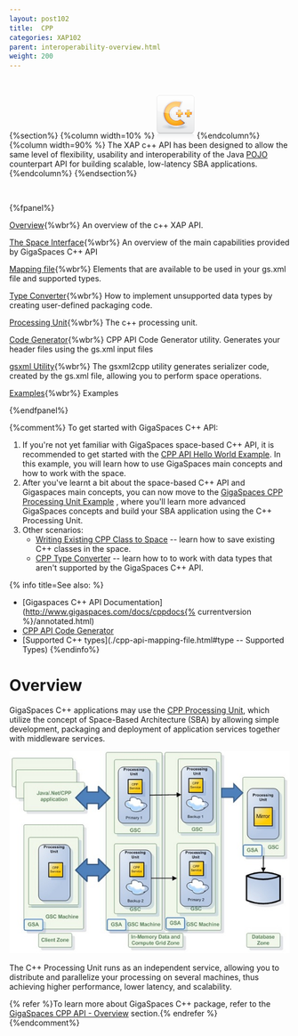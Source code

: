 ```yaml
---
layout: post102
title:  CPP
categories: XAP102
parent: interoperability-overview.html
weight: 200
---
```


<br>

{%section%}
{%column width=10% %}
![apis.png](/attachment_files/subject/cpp.png)
{%endcolumn%}
{%column width=90% %}
The XAP c++ API has been designed to allow the same level of flexibility, usability and interoperability of the Java [POJO](./pojo-support.html) counterpart API for building scalable, low-latency SBA applications.
{%endcolumn%}
{%endsection%}

<br>


{%fpanel%}

[Overview](./cpp-overview.html){%wbr%}
An overview of the c++ XAP API.

[The Space Interface](./cpp-space-interface.html){%wbr%}
An overview of the main capabilities provided by GigaSpaces C++ API

[Mapping file](./cpp-api-mapping-file.html){%wbr%}
Elements that are available to be used in your gs.xml file and supported types.

[Type Converter](./cpp-type-converter.html){%wbr%}
How to implement unsupported data types by creating user-defined packaging code.

[Processing Unit](./cpp-processing-unit.html){%wbr%}
The c++ processing unit.

[Code Generator](./cpp-api-code-generator.html){%wbr%}
CPP API Code Generator utility. Generates your header files using the gs.xml input files

[gsxml Utility](./cpp-gsxml-utility.html){%wbr%}
The gsxml2cpp utility generates serializer code, created by the gs.xml file, allowing you to perform space operations.

[Examples](./cpp-api-examples.html){%wbr%}
Examples

{%endfpanel%}



{%comment%}
To get started with GigaSpaces C++ API:

1. If you're not yet familiar with GigaSpaces space-based C++ API, it is recommended to get started with the [CPP API Hello World Example](./cpp-api-hello-world-example.html). In this example, you will learn how to use GigaSpaces main concepts and how to work with the space.
1. After you've learnt a bit about the space-based C++ API and Gigaspaces main concepts, you can now move to the [GigaSpaces CPP Processing Unit Example](./gigaspaces-cpp-processing-unit-example.html) , where you'll learn more advanced GigaSpaces concepts and build your SBA application using the C++ Processing Unit.
1. Other scenarios:
    - [Writing Existing CPP Class to Space](./writing-existing-cpp-class-to-space.html) -- learn how to save existing C++ classes in the space.
    - [CPP Type Converter](./cpp-type-converter.html) -- learn how to to work with data types that aren't supported by the GigaSpaces C++ API.

{% info title=See also: %}

- [Gigaspaces C++ API Documentation](http://www.gigaspaces.com/docs/cppdocs{% currentversion %}/annotated.html)
- [CPP API Code Generator](./cpp-api-code-generator.html)
- [Supported C++ types](./cpp-api-mapping-file.html#type -- Supported Types)
{%endinfo%}


# Overview

GigaSpaces C++ applications may use the [CPP Processing Unit](./cpp-processing-unit.html), which utilize the concept of Space-Based Architecture (SBA) by allowing simple development, packaging and deployment of application services together with middleware services.

![cpp-SBA-system-archi.jpg](/attachment_files/cpp-SBA-system-archi.jpg)

The C++ Processing Unit runs as an independent service, allowing you to distribute and parallelize your processing on several machines, thus achieving higher performance, lower latency, and scalability.

{% refer %}To learn more about GigaSpaces C++ package, refer to the [GigaSpaces CPP API - Overview](./gigaspaces-cpp-api---overview.html) section.{% endrefer %}
{%endcomment%}
